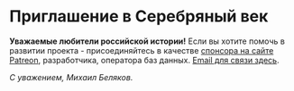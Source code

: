 # Приглашение в Серебряный век 

**Уважаемые любители российской истории!** Если вы хотите помочь в развитии проекта - присоединяйтесь в качестве [спонсора на сайте Patreon](https://www.patreon.com/persons1917?fan_landing=true), разработчика, оператора баз данных. [Email для связи здесь](#/contacts).

_С уважением, Михаил Беляков._
